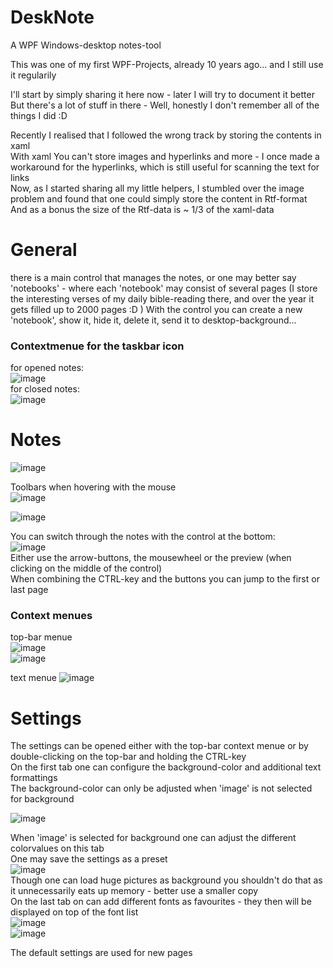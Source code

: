 # DeskNote
A WPF Windows-desktop notes-tool  

This was one of my first WPF-Projects, already 10 years ago... and I still use it regularily   
  
I'll start by simply sharing it here now - later I will try to document it better   
But there's a lot of stuff in there - Well, honestly I don't remember all of the things I did :D  

Recently I realised that I followed the wrong track by storing the contents in xaml  
With xaml You can't store images and hyperlinks and more - I once made a workaround for the hyperlinks, which is still useful for scanning the text for links  
Now, as I started sharing all my little helpers, I stumbled over the image problem and found that one could simply store the content in Rtf-format  
And as a bonus the size of the Rtf-data is ~ 1/3 of the xaml-data  

# General  
  
there is a main control that manages the notes, or one may better say 'notebooks' - where each 'notebook' may consist of several pages (I store the interesting verses of my daily bible-reading there, and over the year it gets filled up to 2000 pages :D )
With the control you can create a new 'notebook', show it, hide it, delete it, send it to desktop-background...  
  
### Contextmenue for the taskbar icon  
for opened notes:    
![image](https://github.com/user-attachments/assets/a1feda45-be61-4eda-ae30-2f93f1973fc1)  
for closed notes:  
![image](https://github.com/user-attachments/assets/6427d520-8ac7-42ff-8c67-2c7953ea33f3)  
  
# Notes  

![image](https://github.com/user-attachments/assets/07d664b6-a155-4fe2-8d68-cee904b7cc8f)  

Toolbars when hovering with the mouse    
![image](https://github.com/user-attachments/assets/794d1a4b-fad7-418e-aa9f-d699796fa426)  

![image](https://github.com/user-attachments/assets/a406a91f-e422-4a32-b696-26f7051b6517)  

You can switch through the notes with the control at the bottom:  
![image](https://github.com/user-attachments/assets/49c8fa8e-f4fb-428c-9770-f615f2560d21)  
Either use the arrow-buttons, the mousewheel or the preview (when clicking on the middle of the control)  
When combining the CTRL-key and the buttons you can jump to the first or last page  

### Context menues  

  top-bar menue  
  ![image](https://github.com/user-attachments/assets/bdb630a7-ca3a-4a76-8e40-fc353924c213)  
![image](https://github.com/user-attachments/assets/9f7dbd50-2446-42cc-8dd6-51e316284b87)  

  text menue 
  ![image](https://github.com/user-attachments/assets/de1f79b1-62ba-4fea-aa7b-7134e0e12541)  



# Settings  

The settings can be opened either with the top-bar context menue or by double-clicking on the top-bar and holding the CTRL-key   
On the first tab one can configure the background-color and additional text formattings  
The background-color can only be adjusted when 'image' is not selected for background

![image](https://github.com/user-attachments/assets/bf0e5f22-f390-478d-84c2-318982fe0a6e)  

When 'image' is selected for background one can adjust the different colorvalues on this tab  
One may save the settings as a preset  
![image](https://github.com/user-attachments/assets/88d0e3f5-ac81-46ac-9059-695577f6b4e0)  
Though one can load huge pictures as background you shouldn't do that as it unnecessarily eats up memory - better use a smaller copy  
On the last tab on can add different fonts as favourites - they then will be displayed on top of the font list  
![image](https://github.com/user-attachments/assets/a2c17768-46ee-460a-aeef-b9e5029fcbad)  
![image](https://github.com/user-attachments/assets/384f81a4-4085-4921-93dc-d6a52ffbe2be)  

The default settings are used for new pages   



